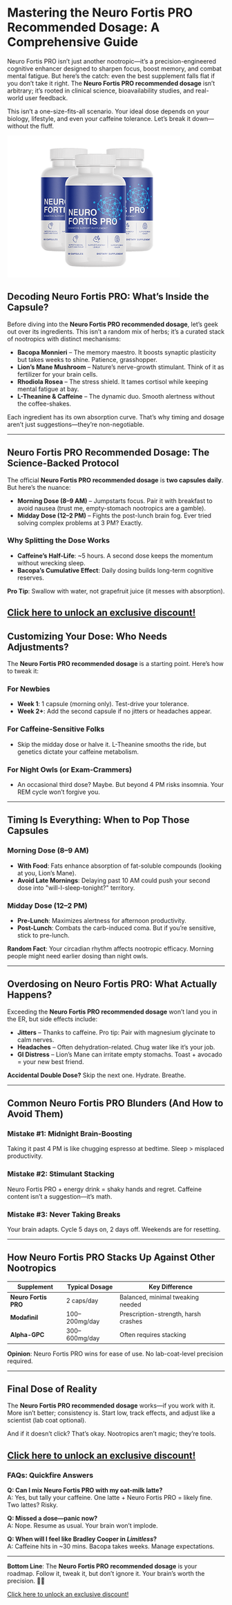 ﻿# Mastering the Neuro Fortis PRO Recommended Dosage: A Comprehensive Guide 

Neuro Fortis PRO isn’t just another nootropic—it’s a precision-engineered cognitive enhancer designed to sharpen focus, boost memory, and combat mental fatigue. But here’s the catch: even the best supplement falls flat if you don’t take it right. The **Neuro Fortis PRO recommended dosage** isn’t arbitrary; it’s rooted in clinical science, bioavailability studies, and real-world user feedback.  

This isn’t a one-size-fits-all scenario. Your ideal dose depends on your biology, lifestyle, and even your caffeine tolerance. Let’s break it down—without the fluff.  

  ![Mastering the Neuro Fortis PRO Recommended Dosage: A Comprehensive Guide ](https://github.com/samytores/Neuro-Fortis-PRO/blob/d0a28136bcc4a274559fd39b9c6aeb8e7465f083/neurofortis_3_thumb.png)
 

## **Decoding Neuro Fortis PRO: What’s Inside the Capsule?**  

Before diving into the **Neuro Fortis PRO recommended dosage**, let’s geek out over its ingredients. This isn’t a random mix of herbs; it’s a curated stack of nootropics with distinct mechanisms:  

- **Bacopa Monnieri** – The memory maestro. It boosts synaptic plasticity but takes weeks to shine. Patience, grasshopper.  
- **Lion’s Mane Mushroom** – Nature’s nerve-growth stimulant. Think of it as fertilizer for your brain cells.  
- **Rhodiola Rosea** – The stress shield. It tames cortisol while keeping mental fatigue at bay.  
- **L-Theanine & Caffeine** – The dynamic duo. Smooth alertness without the coffee-shakes.  

Each ingredient has its own absorption curve. That’s why timing and dosage aren’t just suggestions—they’re non-negotiable.  

---  

## **Neuro Fortis PRO Recommended Dosage: The Science-Backed Protocol**  

The official **Neuro Fortis PRO recommended dosage** is **two capsules daily**. But here’s the nuance:  

- **Morning Dose (8–9 AM)** – Jumpstarts focus. Pair it with breakfast to avoid nausea (trust me, empty-stomach nootropics are a gamble).  
- **Midday Dose (12–2 PM)** – Fights the post-lunch brain fog. Ever tried solving complex problems at 3 PM? Exactly.  

### **Why Splitting the Dose Works**  
- **Caffeine’s Half-Life**: ~5 hours. A second dose keeps the momentum without wrecking sleep.  
- **Bacopa’s Cumulative Effect**: Daily dosing builds long-term cognitive reserves.  

**Pro Tip**: Swallow with water, not grapefruit juice (it messes with absorption).  

[Click here to unlock an exclusive discount!](https://rebrand.ly/Neuro-Fortis-PRO-Official)
---  

## **Customizing Your Dose: Who Needs Adjustments?**  

The **Neuro Fortis PRO recommended dosage** is a starting point. Here’s how to tweak it:  

### **For Newbies**  
- **Week 1**: 1 capsule (morning only). Test-drive your tolerance.  
- **Week 2+**: Add the second capsule if no jitters or headaches appear.  

### **For Caffeine-Sensitive Folks**  
- Skip the midday dose or halve it. L-Theanine smooths the ride, but genetics dictate your caffeine metabolism.  

### **For Night Owls (or Exam-Crammers)**  
- An occasional third dose? Maybe. But beyond 4 PM risks insomnia. Your REM cycle won’t forgive you.  

---  

## **Timing Is Everything: When to Pop Those Capsules**  

### **Morning Dose (8–9 AM)**  
- **With Food**: Fats enhance absorption of fat-soluble compounds (looking at you, Lion’s Mane).  
- **Avoid Late Mornings**: Delaying past 10 AM could push your second dose into "will-I-sleep-tonight?" territory.  

### **Midday Dose (12–2 PM)**  
- **Pre-Lunch**: Maximizes alertness for afternoon productivity.  
- **Post-Lunch**: Combats the carb-induced coma. But if you’re sensitive, stick to pre-lunch.  

**Random Fact**: Your circadian rhythm affects nootropic efficacy. Morning people might need earlier dosing than night owls.  

---  

## **Overdosing on Neuro Fortis PRO: What Actually Happens?**  

Exceeding the **Neuro Fortis PRO recommended dosage** won’t land you in the ER, but side effects include:  

- **Jitters** – Thanks to caffeine. Pro tip: Pair with magnesium glycinate to calm nerves.  
- **Headaches** – Often dehydration-related. Chug water like it’s your job.  
- **GI Distress** – Lion’s Mane can irritate empty stomachs. Toast + avocado = your new best friend.  

**Accidental Double Dose?** Skip the next one. Hydrate. Breathe.  

---  

## **Common Neuro Fortis PRO Blunders (And How to Avoid Them)**  

### **Mistake #1: Midnight Brain-Boosting**  
Taking it past 4 PM is like chugging espresso at bedtime. Sleep > misplaced productivity.  

### **Mistake #2: Stimulant Stacking**  
Neuro Fortis PRO + energy drink = shaky hands and regret. Caffeine content isn’t a suggestion—it’s math.  

### **Mistake #3: Never Taking Breaks**  
Your brain adapts. Cycle 5 days on, 2 days off. Weekends are for resetting.  

---  

## **How Neuro Fortis PRO Stacks Up Against Other Nootropics**  

| **Supplement** | **Typical Dosage** | **Key Difference** |  
|----------------|-------------------|--------------------|  
| **Neuro Fortis PRO** | 2 caps/day | Balanced, minimal tweaking needed |  
| **Modafinil** | 100–200mg/day | Prescription-strength, harsh crashes |  
| **Alpha-GPC** | 300–600mg/day | Often requires stacking |  

**Opinion**: Neuro Fortis PRO wins for ease of use. No lab-coat-level precision required.  

---  

## **Final Dose of Reality**  

The **Neuro Fortis PRO recommended dosage** works—if you work with it. More isn’t better; consistency is. Start low, track effects, and adjust like a scientist (lab coat optional).  

And if it doesn’t click? That’s okay. Nootropics aren’t magic; they’re tools.  

[Click here to unlock an exclusive discount!](https://rebrand.ly/Neuro-Fortis-PRO-Official)
---  

### **FAQs: Quickfire Answers**  

**Q: Can I mix Neuro Fortis PRO with my oat-milk latte?**  
A: Yes, but tally your caffeine. One latte + Neuro Fortis PRO = likely fine. Two lattes? Risky.  

**Q: Missed a dose—panic now?**  
A: Nope. Resume as usual. Your brain won’t implode.  

**Q: When will I feel like Bradley Cooper in *Limitless*?**  
A: Caffeine hits in ~30 mins. Bacopa takes weeks. Manage expectations.  

---  

**Bottom Line**: The **Neuro Fortis PRO recommended dosage** is your roadmap. Follow it, tweak it, but don’t ignore it. Your brain’s worth the precision. 🧠✨

[Click here to unlock an exclusive discount!](https://rebrand.ly/Neuro-Fortis-PRO-Official)

